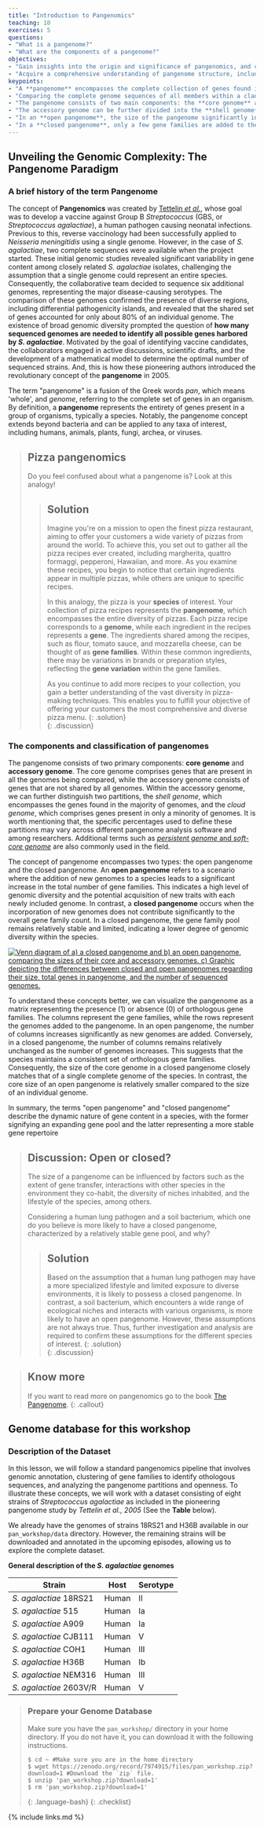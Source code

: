 ```yaml
---
title: "Introduction to Pangenomics"
teaching: 10
exercises: 5
questions:
- "What is a pangenome?"
- "What are the components of a pangenome?"
objectives:
- "Gain insights into the origin and significance of pangenomics, and comprehend its fundamental principles."
- "Acquire a comprehensive understanding of pangenome structure, including the classification of pangenomes based on their element composition."
keypoints:
- "A **pangenome** encompasses the complete collection of genes found in all genomes within a specific group, typically a species."
- "Comparing the complete genome sequences of all members within a clade allows for the construction of a pangenome."
- "The pangenome consists of two main components: the **core genome** and the **accessory genome**."
- "The accessory genome can be further divided into the **shell genome** and the **cloud genome**."
- "In an **open pangenome**, the size of the pangenome significantly increases with the addition of each new genome."
- "In a **closed pangenome**, only a few gene families are added to the pangenome when a new genome is introduced."
---
```


## Unveiling the Genomic Complexity: The Pangenome Paradigm

### A brief history of the term Pangenome

The concept of **Pangenomics** was created by [Tettelin *et al.*](https://www.pnas.org/doi/10.1073/pnas.0506758102]), whose goal was to develop a vaccine against Group B *Streptococcus* (GBS, or *Streptococcus agalactiae*), a human pathogen causing neonatal infections. Previous to this, reverse vaccinology had been successfully applied to *Neisseria meningitidis* using a single genome. However, in the case of *S. agalactiae*, two complete  sequences were available when the project started. These initial genomic studies revealed significant variability in gene content among closely related *S. agalactiae* isolates, challenging the assumption that a single genome could represent an entire species. Consequently, the collaborative team decided to sequence six additional genomes, representing the major disease-causing serotypes. The comparison of these genomes confirmed the presence of diverse regions, including differential pathogenicity islands, and revealed that the shared set of genes accounted for only about 80% of an individual genome. The existence of broad genomic diversity prompted the question of **how many sequenced genomes are needed to identify all possible genes harbored by *S. agalactiae***. Motivated by the goal of identifying vaccine candidates, the collaborators engaged in active discussions, scientific drafts, and the development of a mathematical model to determine the optimal number of sequenced strains. And, this is how these pioneering authors introduced the revolutionary concept of the **pangenome** in 2005.  

The term "pangenome" is a fusion of the Greek words *pan*, which means 'whole', and *genome*, referring to the complete set of genes in an organism. By definition, a **pangenome** represents the entirety of genes present in a group of organisms, typically a species. Notably, the pangenome concept extends beyond bacteria and can be applied to any taxa of interest, including humans, animals, plants, fungi, archea, or viruses. 

> ## Pizza pangenomics
> Do you feel confused about what a pangenome is? Look at this analogy!
>  
> > ## Solution
> > Imagine you're on a mission to open the finest pizza restaurant, aiming to offer your customers a wide variety of pizzas from around the world. To achieve this, you set out to gather all the pizza recipes ever created, including margherita, quattro formaggi, pepperoni, Hawaiian, and more. As you examine these recipes, you begin to notice that certain ingredients appear in multiple pizzas, while others are unique to specific recipes.
> > 
> > In this analogy, the pizza is your **species** of interest. Your collection of pizza recipes represents the **pangenome**, which encompasses the entire diversity of pizzas. Each pizza recipe corresponds to a **genome**, while each ingredient in the recipes represents a **gene**. The ingredients shared among the recipes, such as flour, tomato sauce, and mozzarella cheese, can be thought of as **gene families**. Within these common ingredients, there may be variations in brands or preparation styles, reflecting the **gene variation** within the gene families.
> > 
> > As you continue to add more recipes to your collection, you gain a better understanding of the vast diversity in pizza-making techniques. This enables you to fulfill your objective of offering your customers the most comprehensive and diverse pizza menu.
> {: .solution}  
{: .discussion}
 

### The components and classification of pangenomes

The pangenome consists of two primary components: **core genome** and **accessory genome**. The core genome comprises genes that are present in all the genomes being compared, while the accessory genome consists of genes that are not shared by all genomes. Within the accessory genome, we can further distinguish two partitions, the *shell genome*, which encompasses the genes found in the majority of genomes, and the *cloud genome*, which comprises genes present in only a minority of genomes. It is worth mentioning that, the specific percentages used to define these partitions may vary across different pangenome analysis software and among researchers. Additional terms such as [*persistent genome* and *soft-core genome*](https://journals.plos.org/ploscompbiol/article?id=10.1371/journal.pcbi.1007732) are also commonly used in the field.

The concept of pangenome encompasses two types: the open pangenome and the closed pangenome. An **open pangenome** refers to a scenario where the addition of new genomes to a species leads to a significant increase in the total number of gene families. This indicates a high level of genomic diversity and the potential acquisition of new traits with each newly included genome. In contrast, a **closed pangenome** occurs when the incorporation of new genomes does not contribute significantly to the overall gene family count. In a closed pangenome, the gene family pool remains relatively stable and limited, indicating a lower degree of genomic diversity within the species.


<a href="{{ page.root }}/fig/01-01-01.png">
   <img src="{{ page.root }}/fig/01-01-01.png" alt=" Venn diagram of a) a closed pangenome and b) an open pangenome, comparing the sizes of their core and accessory genomes. c) Graphic depicting the differences between closed and open pangenomes regarding their size, total genes in pangenome, and the number of sequenced genomes." />
  </a>


To understand these concepts better, we can visualize the pangenome as a matrix representing the presence (1) or absence (0) of orthologous gene families. The columns represent the gene families, while the rows represent the genomes added to the pangenome. In an open pangenome, the number of columns increases significantly as new genomes are added. Conversely, in a closed pangenome, the number of columns remains relatively unchanged as the number of genomes increases. This suggests that the species maintains a consistent set of orthologous gene families. Consequently, the size of the core genome in a closed pangenome closely matches that of a single complete genome of the species. In contrast, the core size of an open pangenome is relatively smaller compared to the size of an individual genome.

In summary, the terms "open pangenome" and "closed pangenome" describe the dynamic nature of gene content in a species, with the former signifying an expanding gene pool and the latter representing a more stable gene repertoire  


> ## Discussion: Open or closed?
>
>  The size of a pangenome can be influenced by factors such as the extent of gene transfer, interactions with other species in the environment they co-habit, the diversity of niches inhabited, and the lifestyle of the species, among others. 
>  
>  Considering a human lung pathogen and a soil bacterium, which one do you believe is more likely to have a closed pangenome, characterized by a relatively stable gene pool, and why?
>  
> > ## Solution
> > Based on the assumption that a human lung pathogen may have a more specialized lifestyle and limited exposure to diverse environments, it is likely to possess a closed pangenome. In contrast, a soil bacterium, which encounters a wide range of ecological niches and interacts with various organisms, is more likely to have an open pangenome. However, these assumptions are not always true. Thus, further investigation and analysis are required to confirm these assumptions for the different species of interest. 
> {: .solution}  
{: .discussion}

> ## Know more
> If you want to read more on pangenomics go to the book [The Pangenome](https://link.springer.com/book/10.1007/978-3-030-38281-0).
{: .callout}

## Genome database for this workshop 

### Description of the Dataset 

In this lesson, we will follow a standard pangenomics pipeline that involves genomic annotation, clustering of gene families to identify othologous sequences, and analyzing the pangenome partitions and openness. To illustrate these concepts, we will work with a dataset consisting of eight strains of *Streptococcus agalactiae* as included in the pioneering pangenome study by *Tettelin et al., 2005* (See the **Table** below).

We already have the genomes of strains 18RS21 and H36B available in our `pan_workshop/data` directory. However, the remaining strains will be downloaded and annotated in the upcoming episodes, allowing us to explore the complete dataset.

**General description of the *S. agalactiae* genomes**


|Strain	| Host	| Serotype   |
|-------------------------|---------|------------|
|*S. agalactiae*  18RS21  | Human   | II       	|
|*S. agalactiae*  515 	| Human   | Ia       	|
|*S. agalactiae*  A909	| Human   | Ia       	|
|*S. agalactiae*  CJB111  | Human   | V       	|
|*S. agalactiae*  COH1	| Human   | III       	|
|*S. agalactiae*  H36B	| Human   | Ib       	|
|*S. agalactiae*  NEM316	| Human   | III     	|
|*S. agalactiae*  2603V/R 	| Human   | V      	|



> ### Prepare your Genome Database
> Make sure you have the `pan_workshop/` directory in your home directory. If you do not have it, you can download it with the following instructions.
>
> ~~~
> $ cd ~ #Make sure you are in the home directory
> $ wget https://zenodo.org/record/7974915/files/pan_workshop.zip?download=1 #Download the `zip` file.
> $ unzip 'pan_workshop.zip?download=1' 
> $ rm 'pan_workshop.zip?download=1'
> ~~~
> {: .language-bash}
{: .checklist}

{% include links.md %}





